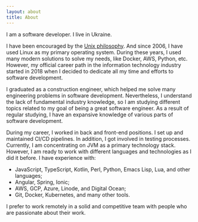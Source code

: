```yaml
---
layout: about
title: About
---
```

I am a software developer. I live in Ukraine. 

I have been encouraged by the [Unix philosophy](https://en.wikipedia.org/wiki/Unix_philosophy). And since 2006, I have used Linux as my primary operating system. During these years, I used many modern solutions to solve my needs, like Docker, AWS, Python, etc. However, my official career path in the information technology industry started in 2018 when I decided to dedicate all my time and efforts to software development.

I graduated as a construction engineer, which helped me solve many engineering problems in software development. Nevertheless, I  understand the lack of fundamental industry knowledge, so I am studying different topics related to my goal of being a great software engineer. As a result of regular studying, I have an expansive knowledge of various parts of software development. 

During my career, I worked in back and front-end positions. I set up and maintained CI/CD pipelines. In addition, I got involved in testing processes. Currently, I am concentrating on JVM as a primary technology stack. However, I am ready to work with different languages and technologies as I did it before. I have experience with:
- JavaScript, TypeScript, Kotlin, Perl, Python, Emacs Lisp, Lua, and other languages;
- Angular, Spring, Ionic;
- AWS, GCP, Azure, Linode, and Digital Ocean;
- Git, Docker, Kubernetes, and many other tools.

I prefer to work remotely in a solid and competitive team with people who are passionate about their work.
